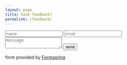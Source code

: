 ```yaml
---
layout: page
title: have feedback?
permalink: /feedback/
---
```


<form method="POST" action="https://formspree.io/likemagic.me@gmail.com" target="_blank">

<input type="text" name="_gotcha" style="display:none" />

<input type="text" name="name" placeholder="name" required>
<input type="email" name="email" placeholder="email" required>
<textarea name="message" placeholder="message" required></textarea>

<input type="submit" value="send"/>

</form>

<aside class="share">
  <p>form provided by <a href="https://github.com/formspree/formspree" target="_blank">Formspring</a></p>
</aside>
